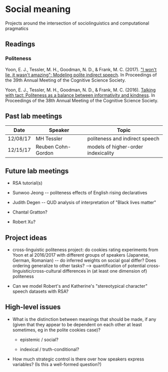 # Social meaning

Projects around the intersection of sociolinguistics and computational pragmatics

## Readings

### Politeness

Yoon, E. J., Tessler, M. H., Goodman, N. D., & Frank, M. C. (2017). ["I won't lie, it wasn't amazing": Modeling polite indirect speech](http://langcog.stanford.edu/papers_new/yoon-2017-cogsci.pdf). In Proceedings of the 39th Annual Meeting of the Cognitive Science Society.

Yoon, E. J., Tessler, M. H., Goodman, N. D., & Frank, M. C. (2016). [Talking with tact: Politeness as a balance between informativity and kindness](http://stanford.edu/~mtessler/papers/YoonTessler2016-cogsci.pdf). In Proceedings of the 38th Annual Meeting of the Cognitive Science Society.


## Past lab meetings

| Date | Speaker | Topic |
| ---- | ------- | ----- |
| 12/08/17 | MH Tessler | politeness and indirect speech |
| 12/15/17 | Reuben Cohn-Gordon | models of higher-order indexicality |


## Future lab meetings

- RSA tutorial(s)

- Sunwoo Jeong -- politeness effects of English rising declaratives

- Judith Degen -- QUD analysis of interpretation of "Black lives matter"

- Chantal Gratton?

- Robert Xu? 


## Project ideas 

- cross-linguistic politeness project: do cookies rating experiments from Yoon et al 2016/2017 with different groups of speakers (Japanese, German, Romanian) -- do inferred weights on social goal differ? Does ordering generalize to other tasks? --> quantification of potential cross-linguistic/cross-cultural differences in (at least one dimension of) politeness

- Can we model Robert's and Katherine's "stereotypical character" speech datasets with RSA?

## High-level issues

- What is the distinction between meanings that should be made, if any (given that they appear to be dependent on each other at least sometimes, eg in the polite cookies case)?

	- epistemic / social?

	- indexical / truth-conditional?

- How much strategic control is there over how speakers express variables? (Is this a well-formed question?)